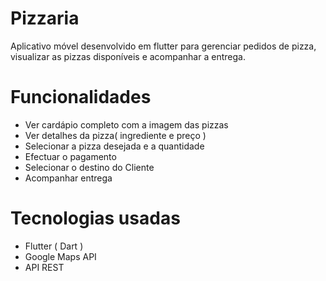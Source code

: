 
# Pizzaria
Aplicativo móvel desenvolvido em flutter para gerenciar pedidos de pizza, visualizar as pizzas disponíveis e acompanhar a entrega.

# Funcionalidades

- Ver cardápio completo com a imagem das pizzas
- Ver detalhes da pizza( ingrediente e preço )
- Selecionar a pizza desejada e a quantidade
- Efectuar o pagamento
- Selecionar o destino do Cliente 
- Acompanhar entrega

# Tecnologias usadas
- Flutter ( Dart )
- Google Maps API
- API REST
